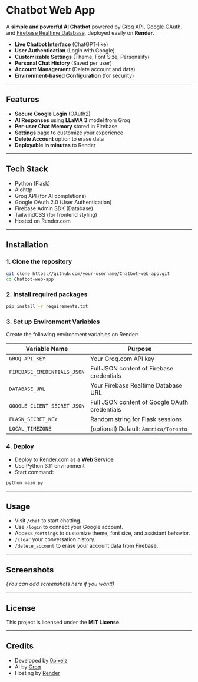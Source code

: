 # Chatbot Web App

A **simple and powerful AI Chatbot** powered by [Groq API](https://groq.com/), [Google OAuth](https://developers.google.com/identity/openid-connect/openid-connect), and [Firebase Realtime Database](https://firebase.google.com/products/realtime-database), deployed easily on **Render**.

- **Live Chatbot Interface** (ChatGPT-like)
- **User Authentication** (Login with Google)
- **Customizable Settings** (Theme, Font Size, Personality)
- **Personal Chat History** (Saved per user)
- **Account Management** (Delete account and data)
- **Environment-based Configuration** (for security)

---

## Features

- **Secure Google Login** (OAuth2)
- **AI Responses** using **LLaMA 3** model from Groq
- **Per-user Chat Memory** stored in Firebase
- **Settings** page to customize your experience
- **Delete Account** option to erase data
- **Deployable in minutes** to Render

---

## Tech Stack

- Python (Flask)
- Aiohttp
- Groq API (for AI completions)
- Google OAuth 2.0 (User Authentication)
- Firebase Admin SDK (Database)
- TailwindCSS (for frontend styling)
- Hosted on Render.com

---

## Installation

### 1. Clone the repository
```bash
git clone https://github.com/your-username/Chatbot-web-app.git
cd Chatbot-web-app
```

### 2. Install required packages
```bash
pip install -r requirements.txt
```

### 3. Set up Environment Variables
Create the following environment variables on Render:

| Variable Name               | Purpose                                       |
|------------------------------|-----------------------------------------------|
| `GROQ_API_KEY`               | Your Groq.com API key                        |
| `FIREBASE_CREDENTIALS_JSON`  | Full JSON content of Firebase credentials    |
| `DATABASE_URL`               | Your Firebase Realtime Database URL          |
| `GOOGLE_CLIENT_SECRET_JSON`  | Full JSON content of Google OAuth credentials|
| `FLASK_SECRET_KEY`           | Random string for Flask sessions             |
| `LOCAL_TIMEZONE`             | (optional) Default: `America/Toronto`         |

### 4. Deploy
- Deploy to [Render.com](https://render.com/) as a **Web Service**
- Use Python 3.11 environment
- Start command:
```bash
python main.py
```

---

## Usage

- Visit `/chat` to start chatting.
- Use `/login` to connect your Google account.
- Access `/settings` to customize theme, font size, and assistant behavior.
- `/clear` your conversation history.
- `/delete_account` to erase your account data from Firebase.

---

## Screenshots

*(You can add screenshots here if you want!)*

---

## License

This project is licensed under the **MIT License**.

---

## Credits

- Developed by [0pixelz](https://github.com/0pixelz)
- AI by [Groq](https://groq.com/)
- Hosting by [Render](https://render.com/)

